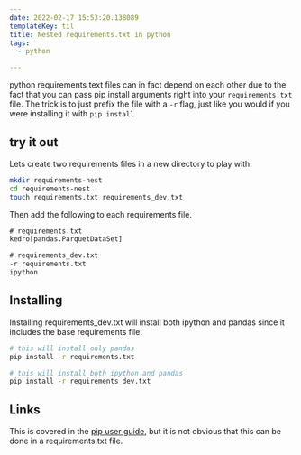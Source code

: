 ```yaml
---
date: 2022-02-17 15:53:20.138089
templateKey: til
title: Nested requirements.txt in python
tags:
  - python

---
```


python requirements text files can in fact depend on each other due to
the fact that you can pass pip install arguments right into your
`requirements.txt` file.  The trick is to just prefix the file with a
`-r` flag, just like you would if you were installing it with `pip
install`

## try it out
Lets create two requirements files in a new directory to play with.

``` bash
mkdir requirements-nest
cd requirements-nest
touch requirements.txt requirements_dev.txt
```

Then add the following to each requirements file.

``` txt
# requirements.txt
kedro[pandas.ParquetDataSet]
```

```txt
# requirements_dev.txt
-r requirements.txt
ipython
```

## Installing

Installing requirements_dev.txt will install both ipython and pandas
since it includes the base requirements file.

``` bash
# this will install only pandas
pip install -r requirements.txt

# this will install both ipython and pandas
pip install -r requirements_dev.txt
```

## Links

This is covered in the
[pip user guide](https://pip.pypa.io/en/stable/user_guide/),
but it is not obvious that this can be done in a requirements.txt
file.
